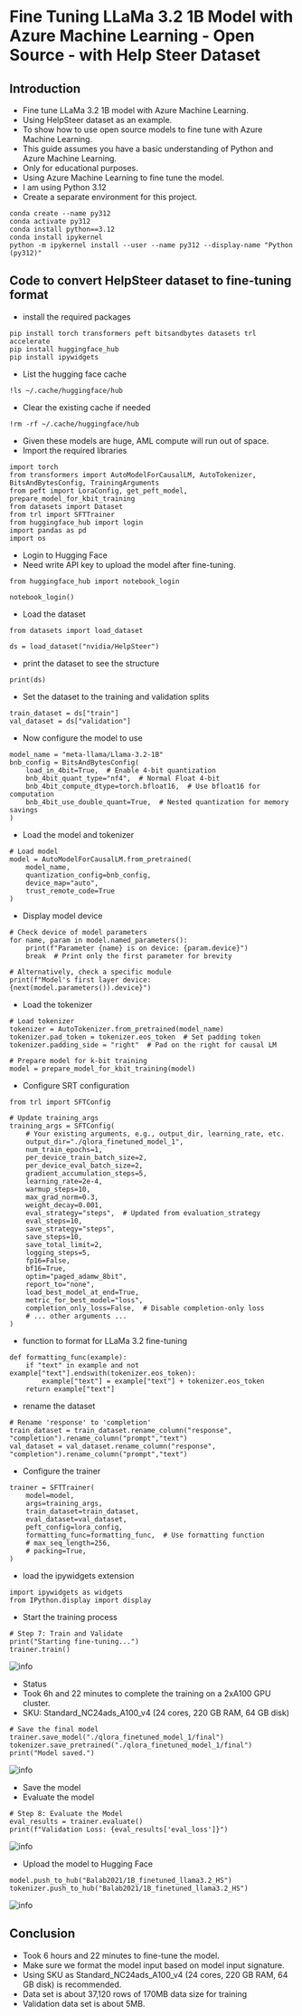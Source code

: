 # Fine Tuning LLaMa 3.2 1B Model with Azure Machine Learning - Open Source - with Help Steer Dataset

## Introduction

- Fine tune LLaMa 3.2 1B model with Azure Machine Learning.
- Using HelpSteer dataset as an example.
- To show how to use open source models to fine tune with Azure Machine Learning.
- This guide assumes you have a basic understanding of Python and Azure Machine Learning.
- Only for educational purposes.
- Using Azure Machine Learning to fine tune the model.
- I am using Python 3.12
- Create a separate environment for this project.

```
conda create --name py312
conda activate py312
conda install python==3.12
conda install ipykernel
python -m ipykernel install --user --name py312 --display-name "Python (py312)"
```

## Code to convert HelpSteer dataset to fine-tuning format

- install the required packages

```
pip install torch transformers peft bitsandbytes datasets trl accelerate
pip install huggingface_hub
pip install ipywidgets
```

- List the hugging face cache

```
!ls ~/.cache/huggingface/hub
```

- Clear the existing cache if needed

```
!rm -rf ~/.cache/huggingface/hub
```

- Given these models are huge, AML compute will run out of space.
- Import the required libraries

```
import torch
from transformers import AutoModelForCausalLM, AutoTokenizer, BitsAndBytesConfig, TrainingArguments
from peft import LoraConfig, get_peft_model, prepare_model_for_kbit_training
from datasets import Dataset
from trl import SFTTrainer
from huggingface_hub import login
import pandas as pd
import os
```

- Login to Hugging Face
- Need write API key to upload the model after fine-tuning.

```
from huggingface_hub import notebook_login

notebook_login()
```

- Load the dataset

```
from datasets import load_dataset

ds = load_dataset("nvidia/HelpSteer")
```

- print the dataset to see the structure

```
print(ds)
```

- Set the dataset to the training and validation splits

```
train_dataset = ds["train"]
val_dataset = ds["validation"]
```

- Now configure the model to use

```
model_name = "meta-llama/Llama-3.2-1B"
bnb_config = BitsAndBytesConfig(
    load_in_4bit=True,  # Enable 4-bit quantization
    bnb_4bit_quant_type="nf4",  # Normal Float 4-bit
    bnb_4bit_compute_dtype=torch.bfloat16,  # Use bfloat16 for computation
    bnb_4bit_use_double_quant=True,  # Nested quantization for memory savings
)
```

- Load the model and tokenizer

```
# Load model
model = AutoModelForCausalLM.from_pretrained(
    model_name,
    quantization_config=bnb_config,
    device_map="auto",
    trust_remote_code=True
)
```

- Display model device

```
# Check device of model parameters
for name, param in model.named_parameters():
    print(f"Parameter {name} is on device: {param.device}")
    break  # Print only the first parameter for brevity

# Alternatively, check a specific module
print(f"Model's first layer device: {next(model.parameters()).device}")
```

- Load the tokenizer

```
# Load tokenizer
tokenizer = AutoTokenizer.from_pretrained(model_name)
tokenizer.pad_token = tokenizer.eos_token  # Set padding token
tokenizer.padding_side = "right"  # Pad on the right for causal LM

# Prepare model for k-bit training
model = prepare_model_for_kbit_training(model)
```

- Configure SRT configuration

```
from trl import SFTConfig

# Update training_args
training_args = SFTConfig(
    # Your existing arguments, e.g., output_dir, learning_rate, etc.
    output_dir="./qlora_finetuned_model_1",
    num_train_epochs=1,
    per_device_train_batch_size=2,
    per_device_eval_batch_size=2,
    gradient_accumulation_steps=5,
    learning_rate=2e-4,
    warmup_steps=10,
    max_grad_norm=0.3,
    weight_decay=0.001,
    eval_strategy="steps",  # Updated from evaluation_strategy
    eval_steps=10,
    save_strategy="steps",
    save_steps=10,
    save_total_limit=2,
    logging_steps=5,
    fp16=False,
    bf16=True,
    optim="paged_adamw_8bit",
    report_to="none",
    load_best_model_at_end=True,
    metric_for_best_model="loss",
    completion_only_loss=False,  # Disable completion-only loss
    # ... other arguments ...
)
```

- function to format for LLaMa 3.2 fine-tuning

```
def formatting_func(example):
    if "text" in example and not example["text"].endswith(tokenizer.eos_token):
        example["text"] = example["text"] + tokenizer.eos_token
    return example["text"]
```

- rename the dataset

```
# Rename 'response' to 'completion'
train_dataset = train_dataset.rename_column("response", "completion").rename_column("prompt","text")
val_dataset = val_dataset.rename_column("response", "completion").rename_column("prompt","text")
```

- Configure the trainer

```
trainer = SFTTrainer(
    model=model,
    args=training_args,
    train_dataset=train_dataset,
    eval_dataset=val_dataset,
    peft_config=lora_config,
    formatting_func=formatting_func,  # Use formatting function
    # max_seq_length=256,
    # packing=True,
)
```

- load the ipywidgets extension

```
import ipywidgets as widgets
from IPython.display import display
```

- Start the training process

```
# Step 7: Train and Validate
print("Starting fine-tuning...")
trainer.train()
```

![info](https://github.com/balakreshnan/Samples2025/blob/main/AML/images/amlllama321B-1.jpg 'RagChat')

- Status
- Took 6h and 22 minutes to complete the training on a 2xA100 GPU cluster.
- SKU: Standard_NC24ads_A100_v4 (24 cores, 220 GB RAM, 64 GB disk)

```
# Save the final model
trainer.save_model("./qlora_finetuned_model_1/final")
tokenizer.save_pretrained("./qlora_finetuned_model_1/final")
print("Model saved.")
```

![info](https://github.com/balakreshnan/Samples2025/blob/main/AML/images/amlllama321B-2.jpg 'RagChat')

- Save the model
- Evaluate the model

```
# Step 8: Evaluate the Model
eval_results = trainer.evaluate()
print(f"Validation Loss: {eval_results['eval_loss']}")
```

![info](https://github.com/balakreshnan/Samples2025/blob/main/AML/images/amlllama321B-3.jpg 'RagChat')

- Upload the model to Hugging Face

```
model.push_to_hub("Balab2021/1B_finetuned_llama3.2_HS")
tokenizer.push_to_hub("Balab2021/1B_finetuned_llama3.2_HS")
```

![info](https://github.com/balakreshnan/Samples2025/blob/main/AML/images/amlllama321B-4.jpg 'RagChat')

## Conclusion

- Took 6 hours and 22 minutes to fine-tune the model.
- Make sure we format the model input based on model input signature.
- Using SKU as Standard_NC24ads_A100_v4 (24 cores, 220 GB RAM, 64 GB disk) is recommended.
- Data set is about 37,120 rows of 170MB data size for training
- Validation data set is about 5MB.

